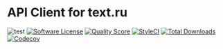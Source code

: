 # API Client for text.ru 

![test](https://github.com/kafkiansky/text-ru-client/workflows/test/badge.svg?event=push)
[![Software License](https://img.shields.io/badge/license-MIT-brightgreen.svg?style=flat-square)](LICENSE.md)
[![Quality Score](https://img.shields.io/scrutinizer/g/kafkiansky/text-ru-client.svg?style=flat-square)](https://scrutinizer-ci.com/g/kafkiansky/text-ru-client)
[![StyleCI](https://styleci.io/repos/262729858/shield)](https://styleci.io/repos/262729858)
[![Total Downloads](https://img.shields.io/packagist/dt/kafkiansky/text-ru-client.svg?style=flat-square)](https://packagist.org/packages/kafkiansky/text-ru-client)
[![Codecov](https://codecov.io/gh/kafkiansky/text-ru-client/branch/master/graph/badge.svg)](https://codecov.io/gh/kafkiansky/text-ru-client)

